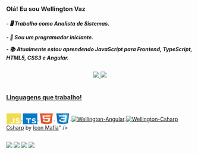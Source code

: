 <h3> Olá! Eu sou Wellington Vaz</h3>
<h5>
   <p> - 🖥️ Trabalho como Analista de Sistemas.</p>
   <p> - 👀 Sou um programador iniciante.</p>
   <p> - 📚 Atualmente estou aprendendo JavaScript para Frontend, TypeScript, HTML5, CSS3 e Angular.</p>
</h5>

##

<div align="center">
   <a href="https://github.com/WellingtonVXavier?tab=following">
      <img height="180em"
         src="https://github-readme-stats.vercel.app/api?username=WellingtonVXavier&show_icons=true&theme=tokyonight&include_all_commits=true&count_private=true" />
      <img height="180em"
         src="https://github-readme-stats.vercel.app/api/top-langs/?username=WellingtonVXavier&layout=compact&langs_count=7&theme=tokyonight" />
</div>
<div style="display: inline_block"><br>
</div>
</div>    
<h3><b>Linguagens que trabalho!</b></h3>   
<div style="display: inline_block"><br>
<img align="center" alt="Wellington-Js" height="30" width="40"
   src="https://raw.githubusercontent.com/devicons/devicon/master/icons/javascript/javascript-plain.svg">
<img align="center" alt="Wellington-Ts" height="30" width="40"
   src="https://raw.githubusercontent.com/devicons/devicon/master/icons/typescript/typescript-plain.svg">
<img align="center" alt="Wellington-HTML" height="30" width="40"
   src="https://raw.githubusercontent.com/devicons/devicon/master/icons/html5/html5-original.svg">
<img align="center" alt="Wellington-CSS" height="30" width="40"
   src="https://raw.githubusercontent.com/devicons/devicon/master/icons/css3/css3-original.svg">
<img align="center" alt="Wellington-Angular" height="30" width="40"
   src="https://cdn.jsdelivr.net/gh/devicons/devicon/icons/angularjs/angularjs-original.svg" />   
<img align="center" alt="Wellington-Csharp" height="30" width="40"
   src="<a href="https://iconscout.com/icons/csharp" class="text-underline font-size-sm" target="_blank">Csharp</a> by <a href="https://iconscout.com/contributors/icon-mafia" class="text-underline font-size-sm" target="_blank">Icon Mafia</a>" />

</div>

##

<div>
<a href="https://instagram.com/wellington.vx?igshid=MzMyNGUyNmU2YQ==" target="_blank"><img src="https://img.shields.io/badge/-Instagram-%23E4405F?style=for-the-badge&logo=instagram&logoColor=white"
   target="_blank"><a>
<a href="https://discord.com/channels/@me" target="_blank"><img src="https://img.shields.io/badge/Discord-7289DA?style=for-the-badge&logo=discord&logoColor=white"
   target="_blank"></a>
<a href = "mailto:wellingtonvxavier@gmail.com"><img src="https://img.shields.io/badge/-Gmail-%23333?style=for-the-badge&logo=gmail&logoColor=white" 
   target="_blank"></a>
<a href="https://www.linkedin.com/in/wellington-vaz-xavier-091809220/" target="_blank"><img src="https://img.shields.io/badge/-LinkedIn-%230077B5?style=for-the-badge&logo=linkedin&logoColor=white"
   target="_blank"></a>
</div>
